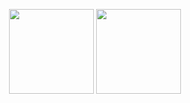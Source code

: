 <p align = "center">
  <img src = "https://github-readme-stats.vercel.app/api?username=redstewart&count_private=true&show_icons=true&theme=tokyonight&hide_border=true" height=150>
  <img src = "https://streak-stats.demolab.com?user=redstewart&theme=tokyonight&hide_border=true" height=150>
</p>
